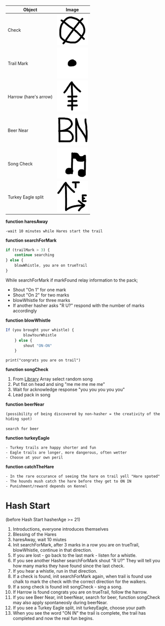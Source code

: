 Object | Image
------------ | -------------
Check | ![Check](/IMG/check.jpg)
Trail Mark | ![Trail Mark](/IMG/trailmark.jpg)
Harrow (hare's arrow) | ![Harrow](/IMG/harrow.jpg)
Beer Near | ![Beer Near](/IMG/beernear.jpg)
Song Check | ![Song Check](/IMG/songcheck2.jpg)
Turkey Eagle split | ![Turkey Eagle split](/IMG/turkeyeagle.jpg)


**function haresAway**  

    -wait 10 minutes while Hares start the trail

**function searchForMark**  
```javascript
if (trailMark > 3) {
    continue searching
} else {
    blowWhistle, you are on trueTrail
}
```

While searchForMark if markFound relay information to the pack; 
- Shout "On 1" for one mark
- Shout "On 2" for two marks
- blowWhistle for three marks
- If another hasher asks "R U?" respond with the number of marks accordingly


**function blowWhistle**  
```javascript
If (you brought your whistle) { 
        blowYourWhistle 
    } else {
        shout "ON-ON"
    }
```
    print("congrats you are on trail")

**function songCheck**
1) From [Library](https://chicagohash.org/hashing-tools/hash-song-book/down-down-songs/) Array select random song
2) Put fist on head and sing "me me me me me"
3) Wait for acknowledge response "you you you you you"
4) Lead pack in song

**function beerNear**

    (possibility of being discovered by non-hasher = the creativity of the hiding spot)

    search for beer

**function turkeyEagle**

    - Turkey trails are happy shorter and fun
    - Eagle trails are longer, more dangerous, often wetter
    - Choose at your own peril

**function catchTheHare**  

    - In the rare occurance of seeing the hare on trail yell "Hare spoted"
    - The hounds mush catch the hare before they get to ON IN
    - Punishment/reward depends on Kennel

# Hash Start
(before Hash Start hasherAge >= 21)

1) Introductions, everyone introduces themselves
2) Blessing of the Hares
3) haresAway, wait 10 miutes
4) Init searchForMark, after 3 marks in a row you are on trueTrail, blowWhistle,  continue in that direction.
5) If you are lost - go back to the last mark - listen for a whistle.
6) If you see another Hasher searchForMark shout "R U?" They will tell you how many marks they have found since the last check. 
7) If you hear a whistle, run in that direction.
8) If a check is found, init searchForMark again, when trail is found use chalk to mark the check with the correct direction for the walkers.
9) If a song check is found init songCheck - sing a song.
10) If Harrow is found congrats you are on trueTrail, follow the harrow. 
11) If you see Beer Near, init beerNear, search for beer, function songCheck may also apply spontaneosly during beerNear.
12) If you see a Turkey Eagle split, init turkeyEagle, choose your path
13) When you see the word "ON IN" the trail is complete, the trail has completed and now the real fun begins.